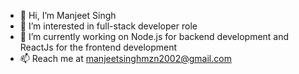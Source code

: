- 👋 Hi, I’m Manjeet Singh
- 👀 I’m interested in full-stack developer role
- 🌱 I’m currently working on Node.js for backend development and ReactJs for the frontend development
- 📫 Reach me at manjeetsinghmzn2002@gmail.com

<!---
manu101018/manu101018 is a ✨ special ✨ repository because its `README.md` (this file) appears on your GitHub profile.
You can click the Preview link to take a look at your changes.
--->
